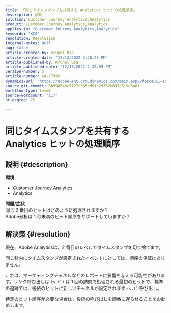 ```yaml
---
title: 「同じタイムスタンプを共有する Analytics ヒットの処理順序」
description: 説明
solution: Customer Journey Analytics,Analytics
product: Customer Journey Analytics,Analytics
applies-to: "Customer Journey Analytics,Analytics"
keywords: "KCS"
resolution: Resolution
internal-notes: null
bug: false
article-created-by: Krunal Oza
article-created-date: "12/13/2022 2:26:25 PM"
article-published-by: Krunal Oza
article-published-date: "12/13/2022 2:28:59 PM"
version-number: 5
article-number: KA-17999
dynamics-url: "https://adobe-ent.crm.dynamics.com/main.aspx?forceUCI=1&pagetype=entityrecord&etn=knowledgearticle&id=c59aec1b-f27a-ed11-81ac-6045bd006b3d"
source-git-commit: 8b59064ee7127c335cd91c29362e097d619d3a81
workflow-type: tm+mt
source-wordcount: '117'
ht-degree: 7%

---
```


# 同じタイムスタンプを共有する Analytics ヒットの処理順序

## 説明 {#description}

<b>環境</b>
- Customer Journey Analytics
- Analytics



<b>問題/症状</b><br>同じ 2 番目のヒットはどのように処理されますか？<br>Adobe分析は 1 秒未満のヒット順序をサポートしていますか？

## 解決策 {#resolution}


現在、Adobe Analyticsは、2 番目のレベルでタイムスタンプを切り捨てます。

同じ秒内にタイムスタンプが設定されたイベントに対しては、順序の保証はありません。

これは、マーケティングチャネルなどのレポートに影響を与える可能性があります。リンク呼び出しは `(s.tl)` は 1 回の訪問で処理される最初のヒットで、標準の追跡では、後続のヒットに新しいチャネルが設定されます `(s.t)` 呼び出し。

特定のヒット順序が必要な場合は、後続の呼び出しを順番に遅らせることをお勧めします。
